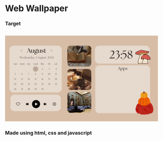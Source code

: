 # Web Wallpaper
### Target
![](walltarget.png)
----------------------------------------------------------------
### Made using html, css and javascript
